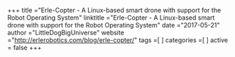 +++ 
title ="Erle-Copter - A Linux-based smart drone with support for the Robot Operating System" 
linktitle ="Erle-Copter - A Linux-based smart drone with support for the Robot Operating System" 
date ="2017-05-21" 
author ="LittleDogBigUniverse"
website ="http://erlerobotics.com/blog/erle-copter/" 
tags =[  ] 
categories =[  ]
active = false
+++ 

 

